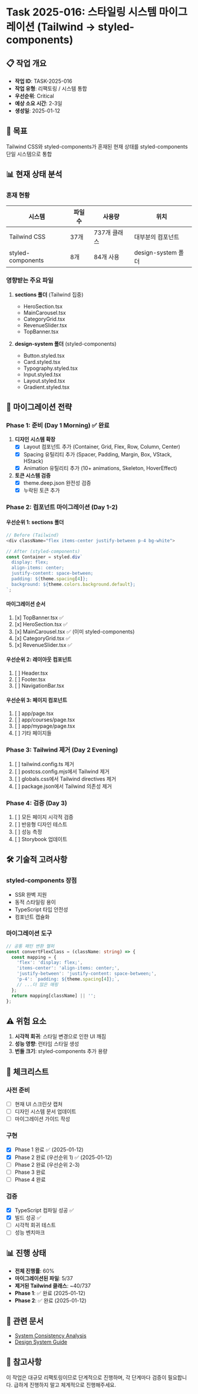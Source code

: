 # Task 2025-016: 스타일링 시스템 마이그레이션 (Tailwind → styled-components)

## 📋 작업 개요
- **작업 ID**: TASK-2025-016
- **작업 유형**: 리팩토링 / 시스템 통합
- **우선순위**: Critical
- **예상 소요 시간**: 2-3일
- **생성일**: 2025-01-12

## 🎯 목표
Tailwind CSS와 styled-components가 혼재된 현재 상태를 styled-components 단일 시스템으로 통합

## 📊 현재 상태 분석

### 혼재 현황
| 시스템 | 파일 수 | 사용량 | 위치 |
|--------|---------|--------|------|
| Tailwind CSS | 37개 | 737개 클래스 | 대부분의 컴포넌트 |
| styled-components | 8개 | 84개 사용 | design-system 폴더 |

### 영향받는 주요 파일
1. **sections 폴더** (Tailwind 집중)
   - HeroSection.tsx
   - MainCarousel.tsx
   - CategoryGrid.tsx
   - RevenueSlider.tsx
   - TopBanner.tsx

2. **design-system 폴더** (styled-components)
   - Button.styled.tsx
   - Card.styled.tsx
   - Typography.styled.tsx
   - Input.styled.tsx
   - Layout.styled.tsx
   - Gradient.styled.tsx

## 🚀 마이그레이션 전략

### Phase 1: 준비 (Day 1 Morning) ✅ 완료
1. **디자인 시스템 확장**
   - [x] Layout 컴포넌트 추가 (Container, Grid, Flex, Row, Column, Center)
   - [x] Spacing 유틸리티 추가 (Spacer, Padding, Margin, Box, VStack, HStack)
   - [x] Animation 유틸리티 추가 (10+ animations, Skeleton, HoverEffect)

2. **토큰 시스템 검증**
   - [x] theme.deep.json 완전성 검증
   - [x] 누락된 토큰 추가

### Phase 2: 컴포넌트 마이그레이션 (Day 1-2)

#### 우선순위 1: sections 폴더
```typescript
// Before (Tailwind)
<div className="flex items-center justify-between p-4 bg-white">

// After (styled-components)
const Container = styled.div`
  display: flex;
  align-items: center;
  justify-content: space-between;
  padding: ${theme.spacing[4]};
  background: ${theme.colors.background.default};
`;
```

#### 마이그레이션 순서
1. [x] TopBanner.tsx ✅
2. [x] HeroSection.tsx ✅
3. [x] MainCarousel.tsx ✅ (이미 styled-components)
4. [x] CategoryGrid.tsx ✅
5. [x] RevenueSlider.tsx ✅

#### 우선순위 2: 레이아웃 컴포넌트
1. [ ] Header.tsx
2. [ ] Footer.tsx
3. [ ] NavigationBar.tsx

#### 우선순위 3: 페이지 컴포넌트
1. [ ] app/page.tsx
2. [ ] app/courses/page.tsx
3. [ ] app/mypage/page.tsx
4. [ ] 기타 페이지들

### Phase 3: Tailwind 제거 (Day 2 Evening)
1. [ ] tailwind.config.ts 제거
2. [ ] postcss.config.mjs에서 Tailwind 제거
3. [ ] globals.css에서 Tailwind directives 제거
4. [ ] package.json에서 Tailwind 의존성 제거

### Phase 4: 검증 (Day 3)
1. [ ] 모든 페이지 시각적 검증
2. [ ] 반응형 디자인 테스트
3. [ ] 성능 측정
4. [ ] Storybook 업데이트

## 🛠️ 기술적 고려사항

### styled-components 장점
- SSR 완벽 지원
- 동적 스타일링 용이
- TypeScript 타입 안전성
- 컴포넌트 캡슐화

### 마이그레이션 도구
```typescript
// 공통 패턴 변환 헬퍼
const convertFlexClass = (className: string) => {
  const mapping = {
    'flex': 'display: flex;',
    'items-center': 'align-items: center;',
    'justify-between': 'justify-content: space-between;',
    'p-4': `padding: ${theme.spacing[4]};`,
    // ...더 많은 매핑
  };
  return mapping[className] || '';
};
```

## ⚠️ 위험 요소
1. **시각적 회귀**: 스타일 변경으로 인한 UI 깨짐
2. **성능 영향**: 런타임 스타일 생성
3. **번들 크기**: styled-components 추가 용량

## 📝 체크리스트

### 사전 준비
- [ ] 현재 UI 스크린샷 캡처
- [ ] 디자인 시스템 문서 업데이트
- [ ] 마이그레이션 가이드 작성

### 구현
- [x] Phase 1 완료 ✅ (2025-01-12)
- [x] Phase 2 완료 (우선순위 1) ✅ (2025-01-12)
- [ ] Phase 2 완료 (우선순위 2-3)
- [ ] Phase 3 완료
- [ ] Phase 4 완료

### 검증
- [x] TypeScript 컴파일 성공 ✅
- [x] 빌드 성공 ✅
- [ ] 시각적 회귀 테스트
- [ ] 성능 벤치마크

## 📊 진행 상태
- **전체 진행률**: 60%
- **마이그레이션된 파일**: 5/37
- **제거된 Tailwind 클래스**: ~40/737
- **Phase 1**: ✅ 완료 (2025-01-12)
- **Phase 2**: ✅ 완료 (2025-01-12)

## 🔗 관련 문서
- [System Consistency Analysis](../evidence/system-consistency-analysis-2025-01-12.md)
- [Design System Guide](../../design/stripe-integration-guide.md)

## 📌 참고사항
이 작업은 대규모 리팩토링이므로 단계적으로 진행하며, 각 단계마다 검증이 필요합니다.
급하게 진행하지 말고 체계적으로 진행해주세요.